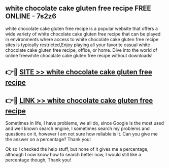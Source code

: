 ## white chocolate cake gluten free recipe FREE ONLINE - 7s2z6

white chocolate cake gluten free recipe is a popular website that offers a wide variety of white chocolate cake gluten free recipe that can be played in environments where access to white chocolate cake gluten free recipe sites is typically restricted,Enjoy playing all your favorite casual white chocolate cake gluten free recipe, office, or home. Dive into the world of online freewhite chocolate cake gluten free recipe without downloads!

## 👉🔴 [SITE >> white chocolate cake gluten free recipe](http://news.freeplayer.one?title=white_chocolate_cake_gluten_free_recipe&ref=FRRE)

## 👉🔴 [LINK >> white chocolate cake gluten free recipe](http://news.freeplayer.one?title=white_chocolate_cake_gluten_free_recipe&ref=FREE)

Sometimes in life, I have problems, we all do, since Google is the most used and well known search engine, I sometimes search my problems and questions on it, however I am not sure how reliable is it. Can you give me the answer on a percentage? Thank you!

Ok so I checked the help stuff, but none of it gives me a percentage, although I now know how to search better now, I would still like a percentage though, Thank you!